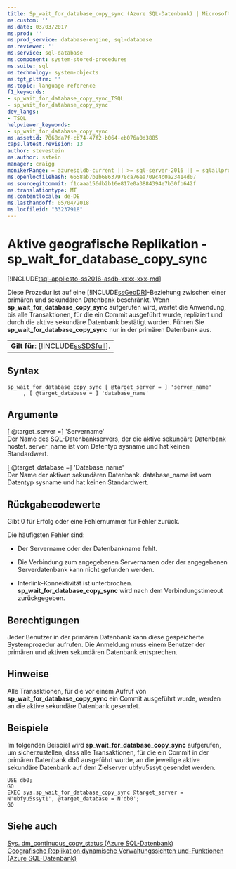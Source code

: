 ```yaml
---
title: Sp_wait_for_database_copy_sync (Azure SQL-Datenbank) | Microsoft Docs
ms.custom: ''
ms.date: 03/03/2017
ms.prod: ''
ms.prod_service: database-engine, sql-database
ms.reviewer: ''
ms.service: sql-database
ms.component: system-stored-procedures
ms.suite: sql
ms.technology: system-objects
ms.tgt_pltfrm: ''
ms.topic: language-reference
f1_keywords:
- sp_wait_for_database_copy_sync_TSQL
- sp_wait_for_database_copy_sync
dev_langs:
- TSQL
helpviewer_keywords:
- sp_wait_for_database_copy_sync
ms.assetid: 7068da7f-cb74-47f2-b064-eb076a0d3885
caps.latest.revision: 13
author: stevestein
ms.author: sstein
manager: craigg
monikerRange: = azuresqldb-current || >= sql-server-2016 || = sqlallproducts-allversions
ms.openlocfilehash: 6658ab7b1b68637978ca76ea709c4c0a23414d07
ms.sourcegitcommit: f1caaa156db2b16e817e0a3884394e7b30fb642f
ms.translationtype: MT
ms.contentlocale: de-DE
ms.lasthandoff: 05/04/2018
ms.locfileid: "33237918"
---
```

# <a name="active-geo-replication---spwaitfordatabasecopysync"></a>Aktive geografische Replikation - sp_wait_for_database_copy_sync
[!INCLUDE[tsql-appliesto-ss2016-asdb-xxxx-xxx-md](../../includes/tsql-appliesto-ss2016-asdb-xxxx-xxx-md.md)]

  Diese Prozedur ist auf eine [!INCLUDE[ssGeoDR](../../includes/ssgeodr-md.md)]-Beziehung zwischen einer primären und sekundären Datenbank beschränkt. Wenn **sp_wait_for_database_copy_sync** aufgerufen wird, wartet die Anwendung, bis alle Transaktionen, für die ein Commit ausgeführt wurde, repliziert und durch die aktive sekundäre Datenbank bestätigt wurden. Führen Sie **sp_wait_for_database_copy_sync** nur in der primären Datenbank aus.  
  
||  
|-|  
|**Gilt für**: [!INCLUDE[ssSDSfull](../../includes/sssdsfull-md.md)].|  
  
## <a name="syntax"></a>Syntax  
  
```  
sp_wait_for_database_copy_sync [ @target_server = ] 'server_name'   
     , [ @target_database = ] 'database_name'  
```  
  
## <a name="arguments"></a>Argumente  
 [ @target_server =] 'Servername'  
 Der Name des SQL-Datenbankservers, der die aktive sekundäre Datenbank hostet. server_name ist vom Datentyp sysname und hat keinen Standardwert.  
  
 [ @target_database =] 'Database_name'  
 Der Name der aktiven sekundären Datenbank. database_name ist vom Datentyp sysname und hat keinen Standardwert.  
  
## <a name="return-code-values"></a>Rückgabecodewerte  
 Gibt 0 für Erfolg oder eine Fehlernummer für Fehler zurück.  
  
 Die häufigsten Fehler sind:  
  
-   Der Servername oder der Datenbankname fehlt.  
  
-   Die Verbindung zum angegebenen Servernamen oder der angegebenen Serverdatenbank kann nicht gefunden werden.  
  
-   Interlink-Konnektivität ist unterbrochen. **sp_wait_for_database_copy_sync** wird nach dem Verbindungstimeout zurückgegeben.  
  
## <a name="permissions"></a>Berechtigungen  
 Jeder Benutzer in der primären Datenbank kann diese gespeicherte Systemprozedur aufrufen. Die Anmeldung muss einem Benutzer der primären und aktiven sekundären Datenbank entsprechen.  
  
## <a name="remarks"></a>Hinweise  
 Alle Transaktionen, für die vor einem Aufruf von **sp_wait_for_database_copy_sync** ein Commit ausgeführt wurde, werden an die aktive sekundäre Datenbank gesendet.  
  
## <a name="examples"></a>Beispiele  
 Im folgenden Beispiel wird **sp_wait_for_database_copy_sync** aufgerufen, um sicherzustellen, dass alle Transaktionen, für die ein Commit in der primären Datenbank db0 ausgeführt wurde, an die jeweilige aktive sekundäre Datenbank auf dem Zielserver ubfyu5ssyt gesendet werden.  
  
```  
USE db0;  
GO  
EXEC sys.sp_wait_for_database_copy_sync @target_server = N'ubfyu5ssyt1', @target_database = N'db0';  
GO  
```  
  
## <a name="see-also"></a>Siehe auch  
 [Sys. dm_continuous_copy_status &#40;Azure SQL-Datenbank&#41;](../../relational-databases/system-dynamic-management-views/sys-dm-continuous-copy-status-azure-sql-database.md)   
 [Geografische Replikation dynamische Verwaltungssichten und-Funktionen &#40;Azure SQL-Datenbank&#41;](../../relational-databases/system-dynamic-management-views/geo-replication-dynamic-management-views-and-functions-azure-sql-database.md)  
  
  
